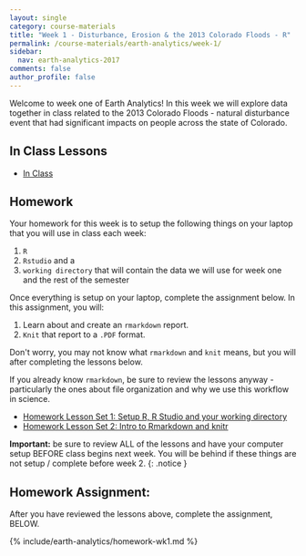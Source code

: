 ```yaml
---
layout: single
category: course-materials
title: "Week 1 - Disturbance, Erosion & the 2013 Colorado Floods - R"
permalink: /course-materials/earth-analytics/week-1/
sidebar:
  nav: earth-analytics-2017
comments: false
author_profile: false
---
```



Welcome to week one of Earth Analytics! In this week we will explore data together
in class related to the 2013 Colorado Floods -  natural disturbance event that
had significant impacts on people across the state of Colorado.

## In Class Lessons
* [In Class](/course-materials/earth-analytics/week-1/co-floods-1-intro/)

## Homework

Your homework for this week is to setup the following things on your laptop that
you will use in class each week:

1. `R`
1. `Rstudio` and a
1. `working directory` that will contain  the data we will use for week one and the
rest of the semester

Once everything is setup on your laptop, complete the assignment below.
In this assignment, you will:

1. Learn about and create an `rmarkdown` report.
2. `Knit` that report to a `.PDF` format.

Don't worry, you may not know what `rmarkdown` and `knit` means, but you will after
completing the lessons below.

If you already know `rmarkdown`, be sure to review the lessons anyway - particularly
the ones about file organization and why we use this workflow in science.

* [Homework Lesson Set 1: Setup R, R Studio and your working directory](/course-materials/earth-analytics/week-1/setup-r-rstudio/)
* [Homework Lesson Set 2: Intro to Rmarkdown and knitr](/course-materials/earth-analytics/week-1/intro-rmarkdown-knitr/)

<i class="fa fa-star" aria-hidden="true"></i> **Important:** be sure to review
ALL of the lessons and have your computer setup BEFORE class begins next week.
You will be behind if these things are not setup / complete before week 2.
{: .notice }

## Homework Assignment:

After you have reviewed the lessons above, complete the assignment, BELOW.

{% include/earth-analytics/homework-wk1.md %}
